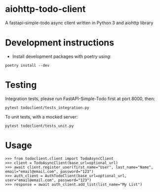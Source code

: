 # aiohttp-todo-client
A fastapi-simple-todo async client written in Python 3 and aiohttp library

# Development instructions

- Install development packages with poetry using:

```
poetry install --dev
```

# Testing


Integration tests, please run FastAPI-Simple-Todo first at port 8000, then:

```
pytest todoclient/tests_integration.py
```


To unit tests, with a mocked server:

```
pytest todoclient/tests_unit.py
```

# Usage

```
>>> from todoclient.client import TodoAsyncClient
>>> client = TodoAsyncClient(base_url=optional_url)
>>> await client.register_user(first_name="User", last_name="Name", email="email@email.com", password="123")
>>> auth_client = AuthTodoClient(base_url=optional_url, user="email@email.com", password="123")
>>> response = await auth_client.add_list(list_name="My List")
```
